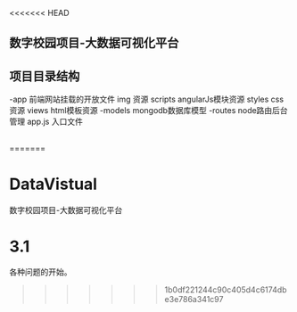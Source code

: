 <<<<<<< HEAD
## 数字校园项目-大数据可视化平台
## 项目目录结构
-app 前端网站挂载的开放文件
    img 资源
    scripts angularJs模块资源
    styles css资源
    views html模板资源
-models mongodb数据库模型
-routes node路由后台管理
app.js 入口文件

##
=======
# DataVistual
数字校园项目-大数据可视化平台
# 3.1
各种问题的开始。
>>>>>>> 1b0df221244c90c405d4c6174dbe3e786a341c97
